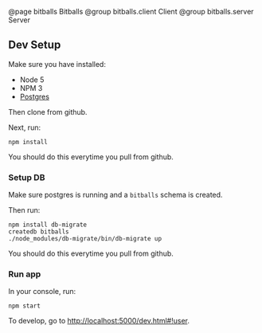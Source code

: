 @page bitballs Bitballs
@group bitballs.client Client
@group bitballs.server Server


## Dev Setup

Make sure you have installed:

- Node 5
- NPM 3
- [Postgres](http://www.postgresql.org/)

Then clone from github.

Next, run: 

```
npm install
```

You should do this everytime you pull from github.




### Setup DB


Make sure postgres is running and a `bitballs` schema is created.

Then run:

```
npm install db-migrate
createdb bitballs
./node_modules/db-migrate/bin/db-migrate up
```

You should do this everytime you pull from github.


### Run app

In your console, run:

```
npm start
```

To develop, go to [http://localhost:5000/dev.html#!user](http://localhost:5000/dev.html#!user).

